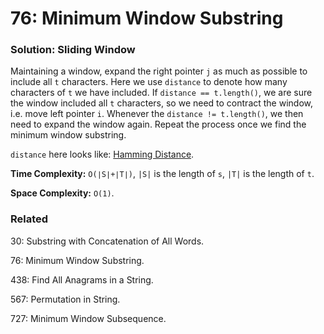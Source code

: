 # 76: Minimum Window Substring

### Solution: Sliding Window
Maintaining a window, expand the right pointer `j` as much as possible to include all `t` characters. Here we use `distance` to denote how many characters of `t` we have included. If `distance == t.length()`, we are sure the window included all `t` characters, so we need to contract the window, i.e. move left pointer `i`. Whenever the `distance != t.length()`, we then need to expand the window again. Repeat the process once we find the minimum window substring.

`distance` here looks like: [Hamming Distance](https://en.wikipedia.org/wiki/Hamming_distance).

**Time Complexity:** `O(∣S∣+∣T∣)`, `|S|` is the length of `s`, `|T|` is the length of `t`.

**Space Complexity:** `O(1)`.

### Related
30: Substring with Concatenation of All Words.

76: Minimum Window Substring.

438: Find All Anagrams in a String.

567: Permutation in String.

727: Minimum Window Subsequence.